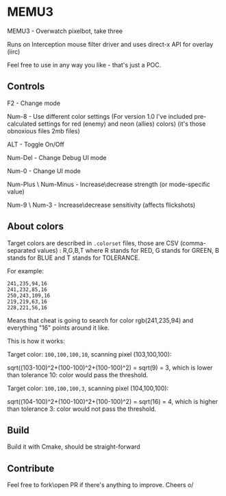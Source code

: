 # MEMU3

MEMU3 - Overwatch pixelbot, take three

Runs on Interception mouse filter driver and uses direct-x API for overlay (iirc)

Feel free to use in any way you like - that's just a POC.

## Controls

F2 - Change mode

Num-8 - Use different color settings (For version 1.0 I've included pre-calculated settings for red (enemy) and neon (allies) colors) (it's those obnoxious files 2mb files)

ALT - Toggle On/Off

Num-Del - Change Debug UI mode

Num-0 - Change UI mode

Num-Plus \ Num-Minus - Increase\decrease strength (or mode-specific value)

Num-9 \ Num-3 - Increase\decrease sensitivity (affects flickshots)


## About colors

Target colors are described in `.colorset` files, those are CSV (comma-separated values) : R,G,B,T where R stands for RED, G stands for GREEN, B stands for BLUE and T stands for TOLERANCE.

For example:
```csv
241,235,94,16
241,232,85,16
250,243,109,16
219,219,63,16
228,221,56,16
```
Means that cheat is going to search for color rgb(241,235,94) and everything "16" points around it like.

This is how it works:

Target color: `100,100,100,10`, scanning pixel (103,100,100):

sqrt((103-100)^2+(100-100)^2+(100-100)^2) = sqrt(9) = 3, which is lower than tolerance 10: color would pass the threshold.

Target color: `100,100,100,3`, scanning pixel (104,100,100):

sqrt((104-100)^2+(100-100)^2+(100-100)^2) = sqrt(16) = 4, which is higher than tolerance 3: color would not pass the threshold.

## Build

Build it with Cmake, should be straight-forward

## Contribute

Feel free to fork\open PR if there's anything to improve. Cheers o/
